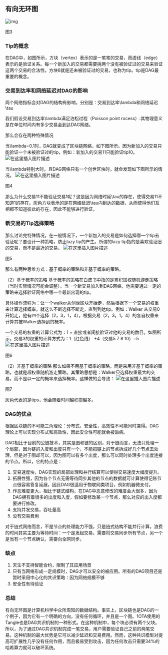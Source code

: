 ## **有向无环图**

![img](D:\blockchain_github\01.共识机制\imags\a3.png)![点击并拖拽以移动](data:image/gif;base64,R0lGODlhAQABAPABAP///wAAACH5BAEKAAAALAAAAAABAAEAAAICRAEAOw==)

 图3

### **Tip的概念**


 在DAG中，如图所示，方块（vertex）表示的是一笔笔的交易，而虚线（edge）表示的是验证关系。每一个新加入的交易都需要挑两个没有被验证过的交易来验证这两个交易的合法性。方块6就是还未被验证过的交易，也称为tip。tip是DAG最重要的概念。

### **交易到达率和网络延迟对DAG的影响**


 两个网络指标会对DAG的结构有影响，分别是：交易到达率\lambda和网络延迟\tau

我们假设交易到达率\lambda满足泊松过程（Poisson point rocess）:其物理意义是在单位时间内有多少交易会到达DAG网络。

那么会存在两种特殊情况

当\lambda=0.1时，DAG就变成了区块链网络，如下图所示。因为新加入的交易只能验证一个未被验证过的tip，例如：新加入的交易11只能验证tip10。
 ![在这里插入图片描述](D:\blockchain_github\01.共识机制\imags\a4.png)![点击并拖拽以移动](data:image/gif;base64,R0lGODlhAQABAPABAP///wAAACH5BAEKAAAALAAAAAABAAEAAAICRAEAOw==)​

当\lambda特别大时，且DAG网络只有一个创世区块时，就会发现如下图所示的情况。
 ![在这里插入图片描述](D:\blockchain_github\01.共识机制\imags\a5.png)![点击并拖拽以移动](data:image/gif;base64,R0lGODlhAQABAPABAP///wAAACH5BAEKAAAALAAAAAABAAEAAAICRAEAOw==)​

图4 

那么为什么交易11不能验证交易1呢？这是因为网络时延\tau的存在，使得交易11不知道1的存在。灰色方块表示的是在网络延迟\tau内到达的数据，从而使得他们互相都不知道彼此的存在，因此不能够进行验证。

### **新交易的Tip选择策略**

 那么讨论完特殊情况，在一般情况下，一个新加入的交易是如何选择哪一个tip去验证呢？要设计一种策略，防止lazy tip的产生。所谓的lazy tip指的是喜欢验证旧的交易，而不是最近的交易。
 ![在这里插入图片描述](D:\blockchain_github\01.共识机制\imags\a6png.png)![点击并拖拽以移动](data:image/gif;base64,R0lGODlhAQABAPABAP///wAAACH5BAEKAAAALAAAAAABAAEAAAICRAEAOw==)​

图5

那么有两种思维方式：基于概率的策略和非基于概率的策略。

（2）基于概率的策略
 基于概率的策略在白皮书中指的是累积加权随机游走策略（当时实际情况可能会调整）。当一个新交易加入到DAG网络，他需要通过一定的策略来选择验证网络中哪一个最新出现的tip。

具体操作流程为：让一个walker从创世区块开始走，然后根据下一个交易的权重来计算选择概率，就这么不断选择不断走，直到到达tip。例如：Walker 从交易0开始走，他有四个选择（2，3，1，4），根据交易（2，3，1，4）的各自权重来计算其被Walker选择到的概率。

一个交易的权重的计算公式为：1 + 直接或者间接验证过他的交易的数目。如图所示，交易3的权重的计算方式为：1（红色线） +4（交易5 7 8 10）=5
 ![在这里插入图片描述](D:\blockchain_github\01.共识机制\imags\a7.png)![点击并拖拽以移动](data:image/gif;base64,R0lGODlhAQABAPABAP///wAAACH5BAEKAAAALAAAAAABAAEAAAICRAEAOw==)​

图6 

（2）非基于概率的策略
 那么如果不用基于概率的策略，而是采用非基于概率的策略，也就是超权重随机游走策略。其策略思想是：Walker只选择权重最大的交易，而不是以一定的概率来选择概率。这样做的会导致：
 ![在这里插入图片描述](D:\blockchain_github\01.共识机制\imags\a8.png)![点击并拖拽以移动](data:image/gif;base64,R0lGODlhAQABAPABAP///wAAACH5BAEKAAAALAAAAAABAAEAAAICRAEAOw==)​

图7

灰色代表的是tips，他会随着时间越积攒越多。

### **DAG的优点**


 根据区块链的不可能三角理论：分布式，安全性，高效性不可能同时兼得。DAG理论上可以实现分布式和高效性，因此安全性可能就会被诟病。

DAG相比于目前的公链技术，其实是图和链的区别，对于链而言，无法只处理一个局部，因为链的入度和出度只有一个，不能把链上的节点拆成好几个节点去处理，但是对于图却可以，因为图可以有多个出度，那么可以同时处理多个出度连接的节点。所以，它的特点是：

1. 交易速度块，DAG实现的局部处理和并行结算可以使得交易速度大幅度提升。
2. 拓展性强，因为各个节点无需等待同步其他的节点的数据就可计算使得记账节点很容易答复延展，因此DAG很适用于物联网类项目，例如机器微支付。
3. 作恶难度更大，相比于链式结构，在DAG中恶意修改的难度会大很多，因为DAG拥有着很多的出度和入度，假如要修改某一个节点，那么对应的出入度都要进行修改。
4. 支持并发交易，吞吐量高
5. 没有交易费用

对于链式网络而言，不是节点的处理能力不强，只是链式结构不能并行计算，浪费的时间其实主要为等待时间：一个是发起交易，需要将交易同步所有节点，另一个是当有一个节点确认，需要向全网同步。

### 缺点

1. 天生不支持智能合约，限制了其应用场景
2. 只有当网络形成一定规模时，DAG才可以安全的被应用。所有的DAG项目还是暂时采用中心化的共识策略：因为网络规模不够
3. 安全性有待验证

### 总结

有向无环图是计算机科学中众所周知的数据结构。事实上，区块链也是DAG的一个例子，因为它有一个明确的方向，没有任何循环，并且是一个图。1OTA使用的Tangle也是DAG共识机制的一种形式。在这种机制中，每个块必须有两个父块。所以，为了通过DAG共识机制完成一笔交易，用户需要验证自己之前的两笔交易。这种机制的最大优势是它可以减少延迟和交易费用。然而，这种共识模型对提高可扩展性几乎没有任何作用，而且极易受到攻击，因为任何攻击只需要34%的哈希算力就可以破坏系统。